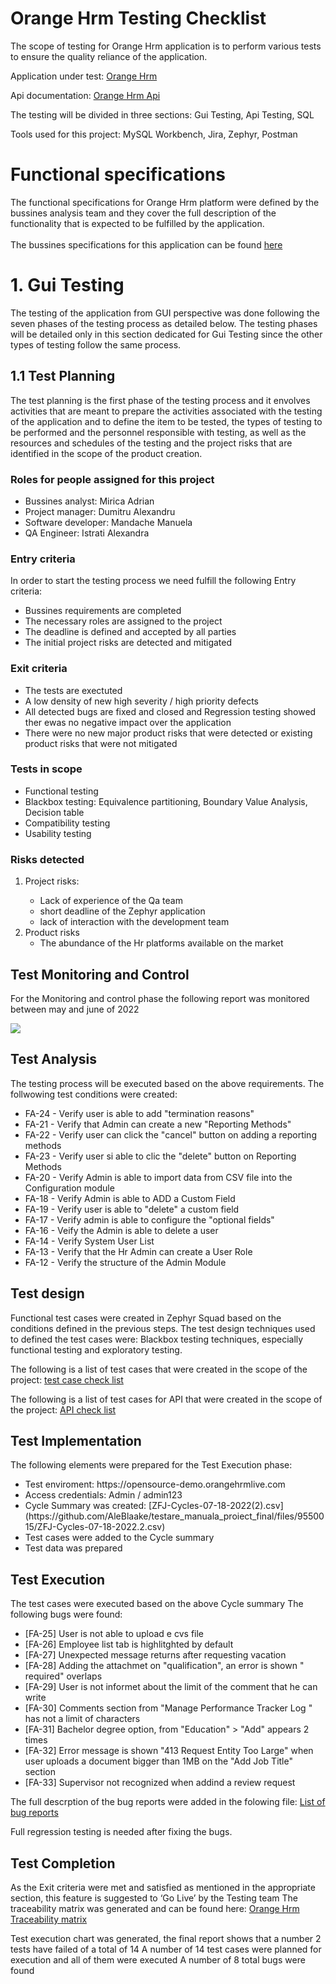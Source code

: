 <h1>Orange Hrm Testing Checklist</h1>

The scope of testing for Orange Hrm application is to perform various tests to ensure the quality reliance of the application.

Application under test: <a href="https://opensource-demo.orangehrmlive.com">Orange Hrm</a>

Api documentation: <a href="https://orangehrm.github.io/orangehrm-api-doc">Orange Hrm Api</a>

The testing will be divided in three sections: Gui Testing, Api Testing, SQL

Tools used for this project: MySQL Workbench, Jira, Zephyr, Postman




<h1>Functional specifications</h1>
The functional specifications for Orange Hrm platform were defined by the bussines analysis team and they cover the full description of the functionality that is expected to be fulfilled by the application.<br><br>
The bussines specifications for this application can be found <a href="https://www.orangehrm.com">here</a>


<h1>1. Gui Testing</h1>

The testing of the application from GUI perspective was done following the seven phases of the testing process as detailed below. The testing phases will be detailed only in this section dedicated for Gui Testing since the other types of testing follow the same process.

<h2>1.1 Test Planning</h2>

The test planning is the first phase of the testing process and it envolves activities that are meant to prepare the activities associated with the testing of the application and to define the item to be tested, the types of testing to be performed and the personnel responsible with testing, as well as the resources and schedules of the testing and the project risks that are identified in the scope of the product creation.


<h3>Roles for people assigned for this project</h3>

<ul>
  <li>Bussines analyst: Mirica Adrian</li>
  <li>Project manager: Dumitru Alexandru</li>
  <li>Software developer: Mandache Manuela</li>
  <li>QA Engineer: Istrati Alexandra</li>

</ul>


<h3>Entry criteria</h3>

In order to start the testing process we need fulfill the following Entry criteria:

<ul>
  <li>Bussines requirements are completed</li>
  <li>The necessary roles are assigned to the project
  <li>The deadline is defined and accepted by all parties</li>
  <li>The initial project risks are detected and mitigated</li>
    
</ul>

<h3>Exit criteria</h3>

<ul>
  <li>The tests are exectuted</li>
  <li>A low density of new high severity / high priority defects</li>
  <li>All detected bugs are fixed and closed and Regression testing showed ther ewas no negative impact over the application</li>
  <li>There were no new major product risks that were detected or existing product risks that were not mitigated</li>
</ul>



<h3>Tests in scope</h3>

<ul>
  <li>Functional testing</li>
  <li>Blackbox testing: Equivalence partitioning, Boundary Value Analysis, Decision table</li>
  <li>Compatibility testing</li>
  <li>Usability testing</li>
</ul>



<h3>Risks detected</h3>

<ol>
  
  <li>Project risks:</li>
  <ul>
    <li>Lack of experience of the Qa team</li>
    <li>short deadline of the Zephyr application</li>
    <li>lack of interaction with the development team</li>
  </ul>
  <li>Product risks
    <ul>
      <li>The abundance of the Hr platforms available on the market</li>
    

</ul>
  </li>
  </ol>


<h2>Test Monitoring and Control</h2>
For the Monitoring and control phase the following report was monitored between may and june of 2022


![](https://user-images.githubusercontent.com/109094693/179553437-d68a9482-40c9-419a-8ef1-7cb32b29ddf7.png)


<h2>Test Analysis</h2>
The testing process will be executed based on the above requirements. The follwowing test conditions were created:

<ul>
  
  <li>FA-24 - Verify user is able to add "termination reasons"</li>
  <li>FA-21 - Verify that Admin can create a new "Reporting Methods"</li>
  <li>FA-22 - Verify user can click the "cancel" button on adding a reporting methods</li>
  <li>FA-23 - Verify user si able to clic the "delete" button on Reporting Methods</li>
  <li>FA-20 - Verify Admin is able to import data from CSV file into the Configuration module</li>
  <li>FA-18 - Verify Admin is able to ADD a Custom Field</li>
  <li>FA-19 - Verify user is able to "delete" a custom field</li>
  <li>FA-17 - Verify admin is able to configure the "optional fields"</li>
  <li>FA-16 - Veify the Admin is able to delete a user </li>
  <li>FA-14 - Verify System User List</li>
  <li>FA-13 - Verify that the Hr Admin can create a User Role</li>
  <li>FA-12 - Verify the structure of the Admin Module</li> 
  
</ul>


<h2>Test design</h2>

Functional test cases were created in Zephyr Squad based on the conditions defined in the previous steps. The test design techniques used to defined the test cases were: Blackbox testing techniques, especially functional testing and exploratory testing.

The following is a list of test cases that were created in the scope of the project: [test case check list](https://github.com/AleBlaake/testare_manuala_proiect_final/files/9133783/ZFJ-Cycles-07-18-2022.csv)


The following is a list of test cases for API that were created in the scope of the project: [API check list](https://github.com/AleBlaake/testare_manuala_proiect_final/blob/main/ORANGE%20HRM.postman_collection.json) 


<h2>Test Implementation </h2>

The following elements were prepared for the Test Execution phase:

<ul>
  <li>Test enviroment: https://opensource-demo.orangehrmlive.com</li>
  <li>Access credentials: Admin / admin123</li>
  <li>Cycle Summary was created: [ZFJ-Cycles-07-18-2022(2).csv](https://github.com/AleBlaake/testare_manuala_proiect_final/files/9550015/ZFJ-Cycles-07-18-2022.2.csv)</li>
  <li>Test cases were added to the Cycle summary</li>
  <li>Test data was prepared</li>
  </ul>
  
  <h2>Test Execution</h2>
  The test cases were executed based on the above Cycle summary
  The following bugs were found:
  
  <ul>
  
  <li>[FA-25] User is not able to upload e cvs file </li>
  <li>[FA-26] Employee list tab is highlitghted by default</li>
  <li>[FA-27] Unexpected message returns after requesting vacation</li>
  <li>[FA-28] Adding the attachmet on "qualification", an error is shown " required" overlaps</li>
  <li>[FA-29] User is not informet about the limit of the comment that he can write</li>
  <li>[FA-30] Comments section from "Manage Performance Tracker Log " has not a limit of characters </li>
  <li>[FA-31] Bachelor degree option, from "Education" > "Add" appears 2 times</li>
  <li>[FA-32] Error message is shown "413 Request Entity Too Large" when user
    uploads a document bigger than 1MB on the "Add Job Title" section</li>
  <li>[FA-33] Supervisor not recognized when addind a review request</li>
  
  </ul>
  
  The full descrption of the bug reports were added in the folowing file: [List of bug reports](https://github.com/AleBlaake/testare_manuala_proiect_final/files/9550141/Jira.pdf)
  
  Full regression testing is needed after fixing the bugs.
  
  
  <h2>Test Completion</h2>
  
  As the Exit criteria were met and satisfied as mentioned in the appropriate section, this feature is suggested to ‘Go Live’ by the Testing team
  The traceability matrix was generated and can be found here: [Orange Hrm Traceability matrix](https://github.com/AleBlaake/testare_manuala_proiect_final/files/9550190/EXPORT.JIRA.Forward.Traceability_22_6_2022.xlsx)

  Test execution chart was generated, the final report shows that a number 2 tests have failed of a total of 14
  A number of 14 test cases were planned for execution and all of them were executed
  A number of 8 total bugs were found







